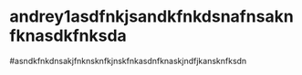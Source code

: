 # andrey1asdfnkjsandkfnkdsnafnsaknfknasdkfnksda
#asndkfnkdnsakjfnknsknfkjnskfnkasdnfknaskjndfjkansknfksdn

